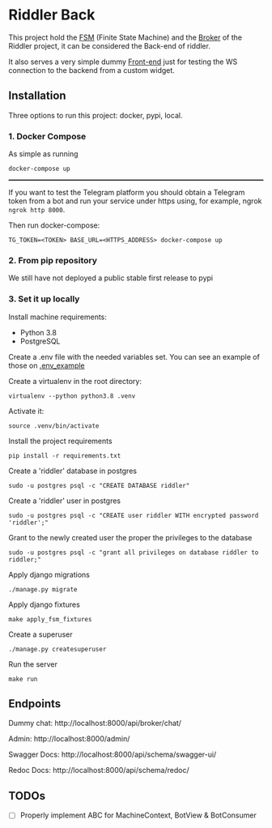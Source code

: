# Riddler Back

This project hold the [FSM](api/fsm) (Finite State Machine) and the [Broker](api/broker) of the Riddler project, it can be considered the Back-end of riddler.

It also serves a very simple dummy [Front-end](api/broker/templates/chat/index.html) just for testing the WS connection to the backend from a custom widget.

## Installation

Three options to run this project: docker, pypi, local.

### 1. Docker Compose


As simple as running

`docker-compose up`

<hr style="border:1px solid gray">

If you want to test the Telegram platform you should obtain a Telegram token from a bot and run your service under https using, for example, ngrok `ngrok http 8000`.

Then run docker-compose:
    
`TG_TOKEN=<TOKEN> BASE_URL=<HTTPS_ADDRESS> docker-compose up`

### 2. From pip repository

We still have not deployed a public stable first release to pypi

### 3. Set it up locally

Install machine requirements:

- Python 3.8
- PostgreSQL

Create a .env file with the needed variables set. You can see an example of those on [.env_example](.env_example)

Create a virtualenv in the root directory:

`virtualenv --python python3.8 .venv`

Activate it:

`source .venv/bin/activate`

Install the project requirements

`pip install -r requirements.txt`

Create a 'riddler' database in postgres

`sudo -u postgres psql -c "CREATE DATABASE riddler"`

Create a 'riddler' user in postgres

`sudo -u postgres psql -c "CREATE user riddler WITH encrypted password 'riddler';"`

Grant to the newly created user the proper the privileges to the database

`sudo -u postgres psql -c "grant all privileges on database riddler to riddler;"`

Apply django migrations

`./manage.py migrate`

Apply django fixtures

`make apply_fsm_fixtures`

Create a superuser

`./manage.py createsuperuser`

Run the server

`make run`

## Endpoints

Dummy chat: http://localhost:8000/api/broker/chat/

Admin: http://localhost:8000/admin/

Swagger Docs: http://localhost:8000/api/schema/swagger-ui/

Redoc Docs: http://localhost:8000/api/schema/redoc/

## TODOs
- [ ] Properly implement ABC for MachineContext, BotView & BotConsumer